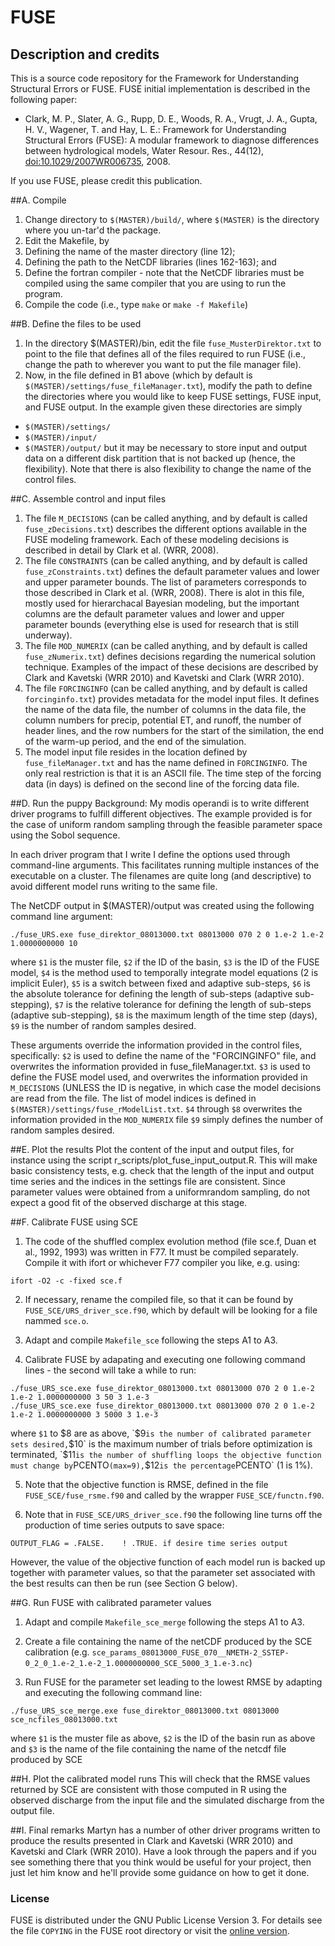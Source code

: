 # FUSE 

## Description and credits

This is a source code repository for the Framework for Understanding Structural Errors or FUSE. FUSE initial implementation is described in the following paper:

 * Clark, M. P., Slater, A. G., Rupp, D. E., Woods, R. A., Vrugt, J. A., Gupta, H. V., Wagener, T. and Hay, L. E.: Framework for Understanding Structural Errors (FUSE): A modular framework to diagnose differences between hydrological models, Water Resour. Res., 44(12), [doi:10.1029/2007WR006735](http://dx.doi.org/10.1029/2007WR006735), 2008.

If you use FUSE, please credit this publication.

##A. Compile
1. Change directory to `$(MASTER)/build/`, where `$(MASTER)` is the directory where you un-tar'd the package.
1. Edit the Makefile, by
  1. Defining the name of the master directory (line 12);
  1. Defining the path to the NetCDF libraries (lines 162-163); and
  1. Define the fortran compiler - note that the NetCDF libraries must be compiled using the same compiler that you are using to run the program.
1. Compile the code (i.e., type `make` or `make -f Makefile`)

##B. Define the files to be used
1. In the directory $(MASTER)/bin, edit the file `fuse_MusterDirektor.txt` to point to the file that defines all of the files required to run FUSE (i.e., change the path to wherever you want to put the file manager file).
1. Now, in the file defined in B1 above (which by default is `$(MASTER)/settings/fuse_fileManager.txt`), modify the path to define the directories where you would like to keep FUSE settings, FUSE input, and FUSE output. In the example given these directories are simply
  * `$(MASTER)/settings/`
  * `$(MASTER)/input/`
  * `$(MASTER)/output/`
but it may be necessary to store input and output data on a different disk partition that is not backed up (hence, the flexibility). Note that there is also flexibility to change the name of the control files.

##C. Assemble control and input files
1. The file `M_DECISIONS` (can be called anything, and by default is called `fuse_zDecisions.txt`) describes the different options available in the FUSE modeling framework. Each of these modeling decisions is described in detail by Clark et al. (WRR, 2008).
2. The file `CONSTRAINTS` (can be called anything, and by default is called `fuse_zConstraints.txt`) defines the default parameter values and lower and upper parameter bounds. The list of parameters corresponds to those described in Clark et al. (WRR, 2008). There is alot in this file, mostly used for hierarchacal Bayesian modeling, but the important columns are the default parameter values and lower and upper parameter bounds (everything else is used for research that is still underway).
3. The file `MOD_NUMERIX` (can be called anything, and by default is called `fuse_zNumerix.txt`) defines decisions regarding the numerical solution technique. Examples of the impact of these decisions are described by Clark and Kavetski (WRR 2010) and Kavetski and Clark (WRR 2010).
4. The file `FORCINGINFO` (can be called anything, and by default is called `forcinginfo.txt`) provides metadata for the model input files. It defines the name of the data file, the number of columns in the data file, the column numbers for precip, potential ET, and runoff, the number of header lines, and the row numbers for the start of the similation, the end of the warm-up period, and the end of the simulation.
55. The model input file resides in the location defined by `fuse_fileManager.txt` and has the name defined in `FORCINGINFO`. The only real restriction is that it is an ASCII file. The time step of the forcing data (in days) is defined on the second line of the forcing data file.

##D. Run the puppy
Background: My modis operandi is to write different driver programs to fulfill different objectives. The example provided is for the case of uniform random sampling through the feasible parameter space using the Sobol sequence.

In each driver program that I write I define the options used through command-line arguments. This facilitates running multiple instances of the executable on a cluster. The filenames are quite long (and descriptive) to avoid different model runs writing to the same file.

The NetCDF output in $(MASTER)/output was created using the following command line argument:
```
./fuse_URS.exe fuse_direktor_08013000.txt 08013000 070 2 0 1.e-2 1.e-2 1.0000000000 10
```
where
`$1` is the muster file, 
`$2` if the ID of the basin, 
`$3` is the ID of the FUSE model, 
`$4` is the method used to temporally integrate model equations (2 is implicit Euler), 
`$5` is a switch between fixed and adaptive sub-steps, 
`$6` is the absolute tolerance for defining the length of sub-steps (adaptive sub-stepping), 
`$7` is the relative tolerance for defining the length of sub-steps (adaptive sub-stepping), 
`$8` is the maximum length of the time step (days), 
`$9` is the number of random samples desired.

These arguments override the information provided in the control files, specifically: 
`$2` is used to define the name of the "FORCINGINFO" file, and overwrites the information
   provided in fuse_fileManager.txt.
`$3` is used to define the FUSE model used, and overwrites the information provided in `M_DECISIONS` (UNLESS the ID is negative, in which case the model decisions are read from the file. The list of model indices is defined in `$(MASTER)/settings/fuse_rModelList.txt`. 
`$4` through `$8` overwrites the information provided in the `MOD_NUMERIX` file
`$9` simply defines the number of random samples desired.

##E. Plot the results
Plot the content of the input and output files, for instance using the script r_scripts/plot_fuse_input_output.R. This will make basic consistency tests, e.g. check that the length of the input and output time series and the indices in the settings file are consistent. Since parameter values were obtained from a uniformrandom sampling, do not expect a good fit of the observed discharge at this stage.

##F. Calibrate FUSE using SCE
1. The code of the shuffled complex evolution method (file sce.f, Duan et al., 1992, 1993) was written in F77. It must be compiled separately. Compile it with ifort or whichever F77 compiler you like, e.g. using: 

```
ifort -O2 -c -fixed sce.f
```

2. If necessary, rename the compiled file, so that it can be found by `FUSE_SCE/URS_driver_sce.f90`, which by default will be looking for a file nammed `sce.o`.

3. Adapt and compile `Makefile_sce` following the steps A1 to A3.

4. Calibrate FUSE by adapating and executing one following command lines - the second will take 
a while to run:

```
./fuse_URS_sce.exe fuse_direktor_08013000.txt 08013000 070 2 0 1.e-2 1.e-2 1.0000000000 3 50 3 1.e-3
./fuse_URS_sce.exe fuse_direktor_08013000.txt 08013000 070 2 0 1.e-2 1.e-2 1.0000000000 3 5000 3 1.e-3
```

where `$1` to $8 are as above, `$9` is the number of calibrated parameter sets desired, `$10` is the maximum number of trials before optimization is terminated, `$11` is the number of shuffling loops the objective function must change by `PCENTO` (max=9), `$12` is the percentage `PCENTO` (1 is 1%).

5. Note that the objective function is RMSE, defined in the file `FUSE_SCE/fuse_rsme.f90` and called by the wrapper `FUSE_SCE/functn.f90`.

6. Note that in `FUSE_SCE/URS_driver_sce.f90` the following line turns off the production 
of time series outputs to save space: 

```
OUTPUT_FLAG = .FALSE.    ! .TRUE. if desire time series output
```

However, the value of the objective function of each model run is backed up together with parameter values, so that the parameter set associated with the best results can then be run (see Section G below).

##G. Run FUSE with calibrated parameter values
1. Adapt and compile `Makefile_sce_merge` following the steps A1 to A3.

2. Create a file containing the name of the netCDF produced by the SCE calibration (e.g. `sce_params_08013000_FUSE_070__NMETH-2_SSTEP-0_2_0_1.e-2_1.e-2_1.0000000000_SCE_5000_3_1.e-3.nc`)

3. Run FUSE for the parameter set leading to the lowest RMSE by adapting and executing the following command line:

```
./fuse_URS_sce_merge.exe fuse_direktor_08013000.txt 08013000 sce_ncfiles_08013000.txt
```

where
`$1` is the muster file as above, `$2` is the ID of the basin run as above and `$3` is the name of the file containing the name of the netcdf file produced by SCE

##H. Plot the calibrated model runs
This will check that the RMSE values returned by SCE are consistent with those computed in R using the observed discharge from the input file and the simulated discharge from the output file.

##I. Final remarks
Martyn has a number of other driver programs written to produce the results presented in Clark and Kavetski (WRR 2010) and Kavetski and Clark (WRR 2010). Have a look through the papers and if you see something there that you think would be useful for your project, then just let him know and he'll provide some guidance on how to get it done.

### License

FUSE is distributed under the GNU Public License Version 3. For details see the file `COPYING` in the FUSE root directory or visit the [online version](http://www.gnu.org/licenses/gpl-3.0.html).

